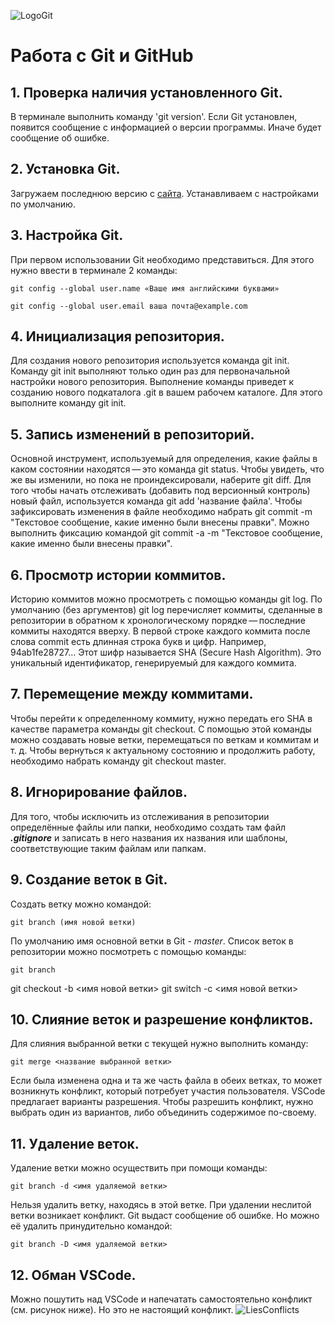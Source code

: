 ![LogoGit](Git_Logo.png)
# Работа с Git и GitHub
## 1. Проверка наличия установленного Git.
В терминале выполнить команду 'git version'. 
Если Git установлен, появится сообщение с информацией о версии программы. Иначе будет сообщение об ошибке.
## 2. Установка Git.
Загружаем последнюю версию с [сайта](https://git-scm.com/downloads).
Устанавливаем с настройками по умолчанию.
## 3. Настройка Git.
При первом использовании Git необходимо представиться.
Для этого нужно ввести в терминале 2 команды:
```
git config --global user.name «Ваше имя английскими буквами»

git config --global user.email ваша почта@example.com
```
## 4. Инициализация репозитория.
Для создания нового репозитория используется команда git init. Команду git init выполняют только один раз для первоначальной настройки нового репозитория. Выполнение команды приведет к созданию нового подкаталога .git в вашем рабочем каталоге. 
Для этого выполните команду git init.
## 5. Запись изменений в репозиторий.
Основной инструмент, используемый для определения, какие файлы в каком состоянии находятся — это команда git status.
Чтобы увидеть, что же вы изменили, но пока не проиндексировали, наберите git diff.
Для того чтобы начать отслеживать (добавить под версионный контроль) новый файл, используется команда git add 'название файла'.
Чтобы зафиксировать изменения в файле необходимо набрать git commit -m "Текстовое сообщение, какие именно были внесены правки".
Можно выполнить фиксацию командой git commit -a -m "Текстовое сообщение, какие именно были внесены правки".
## 6. Просмотр истории коммитов.
Историю коммитов можно просмотреть с помощью команды git log.
По умолчанию (без аргументов) git log перечисляет коммиты, сделанные в репозитории в обратном к хронологическому порядке — последние коммиты находятся вверху.
В первой строке каждого коммита после слова commit есть длинная строка букв и цифр. Например, 94ab1fe28727…
Этот шифр называется SHA (Secure Hash Algorithm). Это уникальный идентификатор, генерируемый для каждого коммита.
## 7. Перемещение между коммитами.
Чтобы перейти к определенному коммиту, нужно передать его SHA в качестве параметра команды git checkout. С помощью этой команды можно создавать новые ветки, перемещаться по веткам и коммитам и т. д.
Чтобы вернуться к актуальному состоянию и продолжить работу, необходимо набрать команду git checkout master.
## 8. Игнорирование файлов.
Для того, чтобы исключить из отслеживания в репозитории определённые файлы или папки, необходимо создать там файл 
***.gitignore***
и записать в него названия их названия или шаблоны, соответствующие таким файлам или папкам.
## 9. Создание веток в Git.
Создать ветку можно командой:
```
git branch (имя новой ветки)
```
По умолчанию имя основной ветки в Git - *master*.
Список веток в репозитории можно посмотреть с помощью команды:
```
git branch
```
git checkout -b <имя новой ветки>
git switch -c <имя новой ветки>

## 10. Слияние веток и разрешение конфликтов.
Для слияния выбранной ветки с текущей нужно выполнить команду:
```
git merge <название выбранной ветки>
```
Если была изменена одна и та же часть файла в обеих ветках, то может возникнуть конфликт, который потребует участия пользователя. VSCode предлагает варианты разрешения. Чтобы разрешить конфликт, нужно выбрать один из вариантов, либо объединить содержимое по-своему.
## 11. Удаление веток.
Удаление ветки можно осуществить при помощи команды:
```
git branch -d <имя удаляемой ветки>
```
Нельзя удалить ветку, находясь в этой ветке.
При удалении неслитой ветки возникает конфликт.
Git выдаст сообщение об ошибке.
Но можно её удалить принудительно командой:
```
git branch -D <имя удаляемой ветки>
``` 
## 12. Обман VSCode.
Можно пошутить над VSCode и напечатать самостоятельно конфликт (см. рисунок ниже). Но это не настоящий конфликт.
![LiesConflicts](LiesVSC.jpg)
